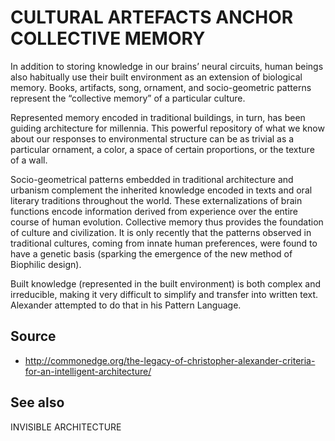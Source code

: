 # CULTURAL ARTEFACTS ANCHOR COLLECTIVE MEMORY

In addition to storing knowledge in our brains’ neural circuits, human beings also habitually use their built environment as an extension of biological memory. Books, artifacts, song, ornament, and socio-geometric patterns represent the “collective memory” of a particular culture. 

Represented memory encoded in traditional buildings, in turn, has been guiding architecture for millennia. This powerful repository of what we know about our responses to environmental structure can be as trivial as a particular ornament, a color, a space of certain proportions, or the texture of a wall.

Socio-geometrical patterns embedded in traditional architecture and urbanism complement the inherited knowledge encoded in texts and oral literary traditions throughout the world. These externalizations of brain functions encode information derived from experience over the entire course of human evolution. Collective memory thus provides the foundation of culture and civilization. It is only recently that the patterns observed in traditional cultures, coming from innate human preferences, were found to have a genetic basis (sparking the emergence of the new method of Biophilic design).

Built knowledge (represented in the built environment) is both complex and irreducible, making it very difficult to simplify and transfer into written text. Alexander attempted to do that in his Pattern Language. 

## Source

- http://commonedge.org/the-legacy-of-christopher-alexander-criteria-for-an-intelligent-architecture/

## See also 

INVISIBLE ARCHITECTURE
